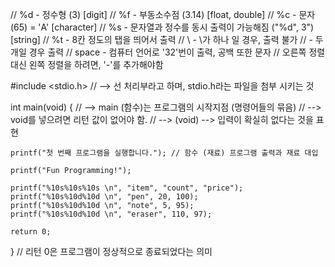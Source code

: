 // %d - 정수형 (3) [digit]
// %f - 부동소수점 (3.14) [float, double]
// %c - 문자 (65) = 'A' [character]
// %s - 문자열과 정수를 동시 출력이 가능해짐 ("%d", 3") [string]
// %t - 8칸 정도의 탭을 띄어서 출력
// \ - \가 하나 일 경우, 출력 불가 // - 두개일 경우 출력
// space - 컴퓨터 언어로 '32'번이 출력, 공백 또한 문자
// 오른쪽 정렬 대신 왼쪽 정렬을 하려면, '-'를 추가해야함

#include <stdio.h> // --> 선 처리부라고 하며, stdio.h라는 파일을 첨부 시키는 것

int main(void) {
// --> main (함수)는 프로그램의 시작지점 (명령어들의 묶음)
// --> void를 넣으려면 리턴 값이 없어야 함.
// --> (void) --> 입력이 확실히 없다는 것을 표현

	printf("첫 번째 프로그램을 실행합니다."); // 함수 (재료) 프로그램 출력과 재료 대입

	printf("Fun Programming!");

	printf("%10s%10s%10s \n", "item", "count", "price");
	printf("%10s%10d%10d \n", "pen", 20, 100);
	printf("%10s%10d%10d \n", "note", 5, 95);
	printf("%10s%10d%10d \n", "eraser", 110, 97);

	return 0;
}   // 리턴 0은 프로그램이 정상적으로 종료되었다는 의미
